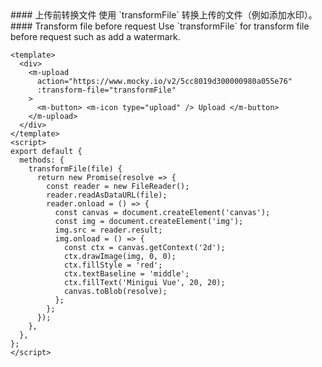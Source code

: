<cn>
#### 上传前转换文件
使用 `transformFile` 转换上传的文件（例如添加水印）。
</cn>

<us>
#### Transform file before request
Use `transformFile` for transform file before request such as add a watermark.
</us>

```vue
<template>
  <div>
    <m-upload
      action="https://www.mocky.io/v2/5cc8019d300000980a055e76"
      :transform-file="transformFile"
    >
      <m-button> <m-icon type="upload" /> Upload </m-button>
    </m-upload>
  </div>
</template>
<script>
export default {
  methods: {
    transformFile(file) {
      return new Promise(resolve => {
        const reader = new FileReader();
        reader.readAsDataURL(file);
        reader.onload = () => {
          const canvas = document.createElement('canvas');
          const img = document.createElement('img');
          img.src = reader.result;
          img.onload = () => {
            const ctx = canvas.getContext('2d');
            ctx.drawImage(img, 0, 0);
            ctx.fillStyle = 'red';
            ctx.textBaseline = 'middle';
            ctx.fillText('Minigui Vue', 20, 20);
            canvas.toBlob(resolve);
          };
        };
      });
    },
  },
};
</script>
```
